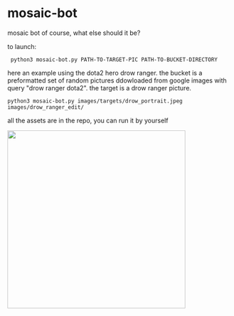 # mosaic-bot
mosaic bot of course, what else should it be?


to launch:
  
     python3 mosaic-bot.py PATH-TO-TARGET-PIC PATH-TO-BUCKET-DIRECTORY
 

here an example using the dota2 hero drow ranger.
the bucket is a preformatted set of random pictures ddowloaded from google images with query "drow ranger dota2". 
the target is a drow ranger picture.

    python3 mosaic-bot.py images/targets/drow_portrait.jpeg images/drow_ranger_edit/

all the assets are in the repo, you can run it by yourself

<img src="out_drow.png" width="400"/>

  
